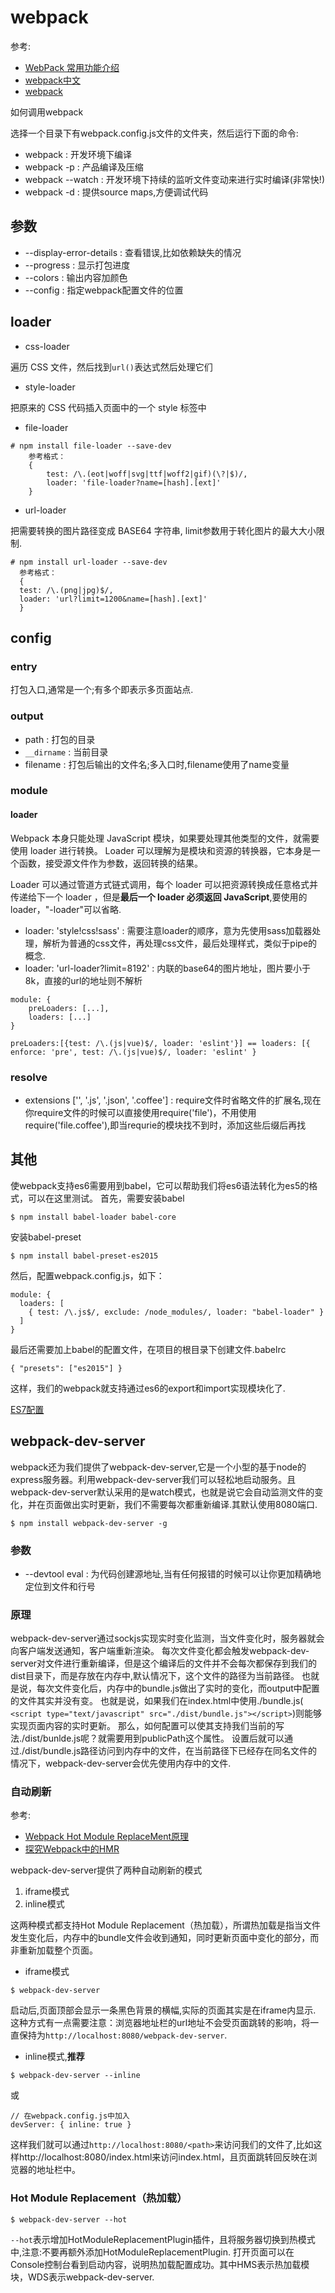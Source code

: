 # webpack

参考:

- [WebPack 常用功能介绍](http://gold.xitu.io/entry/567a108c00b0e902c0717751)
- [webpack中文](https://webpack.vuefe.cn/index/)
- [webpack](https://zy108830.gitbooks.io/webpack-doc/content/index.html)

如何调用webpack

选择一个目录下有webpack.config.js文件的文件夹，然后运行下面的命令:

- webpack : 开发环境下编译
- webpack -p : 产品编译及压缩
- webpack --watch : 开发环境下持续的监听文件变动来进行实时编译(非常快!)
- webpack -d : 提供source maps,方便调试代码

## 参数

- --display-error-details : 查看错误,比如依赖缺失的情况
- --progress : 显示打包进度
- --colors : 输出内容加颜色
- --config : 指定webpack配置文件的位置

## loader

- css-loader

遍历 CSS 文件，然后找到`url()`表达式然后处理它们

- style-loader

把原来的 CSS 代码插入页面中的一个 style 标签中

- file-loader

```
# npm install file-loader --save-dev
	参考格式：
	{
		test: /\.(eot|woff|svg|ttf|woff2|gif)(\?|$)/,
		loader: 'file-loader?name=[hash].[ext]'
	}
```

- url-loader

把需要转换的图片路径变成 BASE64 字符串, limit参数用于转化图片的最大大小限制.

```
# npm install url-loader --save-dev
  参考格式：
  {
  test: /\.(png|jpg)$/,
  loader: 'url?limit=1200&name=[hash].[ext]'
  }
```

## config

### entry

打包入口,通常是一个;有多个即表示多页面站点.

### output

- path : 打包的目录
- `__dirname` : 当前目录
- filename : 打包后输出的文件名;多入口时,filename使用了name变量

### module

#### loader

Webpack 本身只能处理 JavaScript 模块，如果要处理其他类型的文件，就需要使用 loader 进行转换。
Loader 可以理解为是模块和资源的转换器，它本身是一个函数，接受源文件作为参数，返回转换的结果。

Loader 可以通过管道方式链式调用，每个 loader 可以把资源转换成任意格式并传递给下一个 loader ，但是**最后一个 loader 必须返回 JavaScript**,要使用的loader，"-loader"可以省略.

- loader: 'style!css!sass' : 需要注意loader的顺序，意为先使用sass加载器处理，解析为普通的css文件，再处理css文件，最后处理样式，类似于pipe的概念.
- loader: 'url-loader?limit=8192' : 内联的base64的图片地址，图片要小于8k，直接的url的地址则不解析

```
module: {
    preLoaders: [...],
    loaders: [...]
}

preLoaders:[{test: /\.(js|vue)$/, loader: 'eslint'}] == loaders: [{ enforce: 'pre', test: /\.(js|vue)$/, loader: 'eslint' }
```

### resolve

- extensions ['', '.js', '.json', '.coffee'] : require文件时省略文件的扩展名,现在你require文件的时候可以直接使用require('file')，不用使用require('file.coffee'),即当requrie的模块找不到时，添加这些后缀后再找

## 其他

使webpack支持es6需要用到babel，它可以帮助我们将es6语法转化为es5的格式，可以在这里测试。
首先，需要安装babel

```
$ npm install babel-loader babel-core
```

安装babel-preset

```
$ npm install babel-preset-es2015
```

然后，配置webpack.config.js，如下：

```
module: {
  loaders: [
    { test: /\.js$/, exclude: /node_modules/, loader: "babel-loader" }
  ]
}
```

最后还需要加上babel的配置文件，在项目的根目录下创建文件.babelrc

```
{ "presets": ["es2015"] }
```
这样，我们的webpack就支持通过es6的export和import实现模块化了.

[ES7配置](http://es6.ruanyifeng.com/#docs/intro)

## webpack-dev-server

webpack还为我们提供了webpack-dev-server,它是一个小型的基于node的express服务器。利用webpack-dev-server我们可以轻松地启动服务。且webpack-dev-server默认采用的是watch模式，也就是说它会自动监测文件的变化，并在页面做出实时更新，我们不需要每次都重新编译.其默认使用8080端口.

```
$ npm install webpack-dev-server -g
```

### 参数

- --devtool eval : 为代码创建源地址,当有任何报错的时候可以让你更加精确地定位到文件和行号

### 原理

webpack-dev-server通过sockjs实现实时变化监测，当文件变化时，服务器就会向客户端发送通知，客户端重新渲染。
每次文件变化都会触发webpack-dev-server对文件进行重新编译，但是这个编译后的文件并不会每次都保存到我们的dist目录下，而是存放在内存中,默认情况下，这个文件的路径为当前路径。
也就是说，每次文件变化后，内存中的bundle.js做出了实时的变化，而output中配置的文件其实并没有变。
也就是说，如果我们在index.html中使用./bundle.js(` <script type="text/javascript" src="./dist/bundle.js"></script>`)则能够实现页面内容的实时更新。
那么，如何配置可以使其支持我们当前的写法./dist/bunlde.js呢？就需要用到publicPath这个属性。
设置后就可以通过./dist/bundle.js路径访问到内存中的文件，在当前路径下已经存在同名文件的情况下，webpack-dev-server会优先使用内存中的文件.

### 自动刷新

参考:
- [Webpack Hot Module ReplaceMent原理](https://github.com/niuben/niuben.github.io/wiki/Webpack-Hot-Module-ReplaceMent%E4%BB%8B%E7%BB%8D)
- [探究Webpack中的HMR](https://blog.oyyd.net/post/how_does_react_hot_loader_works) 

webpack-dev-server提供了两种自动刷新的模式

1. iframe模式
1. inline模式

这两种模式都支持Hot Module Replacement（热加载），所谓热加载是指当文件发生变化后，内存中的bundle文件会收到通知，同时更新页面中变化的部分，而非重新加载整个页面。

- iframe模式

```
$ webpack-dev-server
```

启动后,页面顶部会显示一条黑色背景的横幅,实际的页面其实是在iframe内显示.
这种方式有一点需要注意：浏览器地址栏的url地址不会受页面跳转的影响，将一直保持为`http://localhost:8080/webpack-dev-server`.

- inline模式,**推荐**

```
$ webpack-dev-server --inline
```
或
```
// 在webpack.config.js中加入
devServer: { inline: true }
```

这样我们就可以通过`http://localhost:8080/<path>`来访问我们的文件了,比如这样http://localhost:8080/index.html来访问index.html，且页面跳转回反映在浏览器的地址栏中。

### Hot Module Replacement（热加载）

```
$ webpack-dev-server --hot
```

`--hot`表示增加HotModuleReplacementPlugin插件，且将服务器切换到热模式中,注意:不要再额外添加HotModuleReplacementPlugin. 
打开页面可以在Console控制台看到启动内容，说明热加载配置成功。其中HMS表示热加载模块，WDS表示webpack-dev-server.
